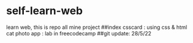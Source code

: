 # self-learn-web
learn web, this is repo all mine project
##index
csscard : using css & html
cat photo app : lab in freecodecamp
##git update: 28/5/22

